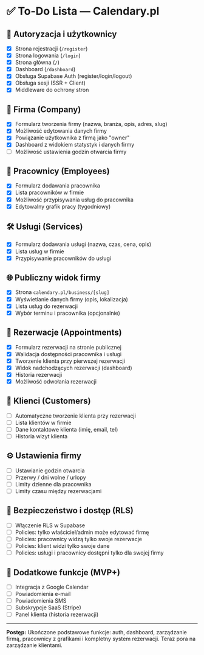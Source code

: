 # ✅ To-Do Lista — Calendary.pl

## 🔐 Autoryzacja i użytkownicy

- [x] Strona rejestracji (`/register`)
- [x] Strona logowania (`/login`)
- [x] Strona główna (`/`)
- [x] Dashboard (`/dashboard`)
- [x] Obsługa Supabase Auth (register/login/logout)
- [x] Obsługa sesji (SSR + Client)
- [x] Middleware do ochrony stron

## 🏢 Firma (Company)

- [x] Formularz tworzenia firmy (nazwa, branża, opis, adres, slug)
- [x] Możliwość edytowania danych firmy
- [x] Powiązanie użytkownika z firmą jako "owner"
- [x] Dashboard z widokiem statystyk i danych firmy
- [ ] Możliwość ustawienia godzin otwarcia firmy

## 👥 Pracownicy (Employees)

- [x] Formularz dodawania pracownika
- [x] Lista pracowników w firmie
- [x] Możliwość przypisywania usług do pracownika
- [x] Edytowalny grafik pracy (tygodniowy)

## 🛠️ Usługi (Services)

- [x] Formularz dodawania usługi (nazwa, czas, cena, opis)
- [x] Lista usług w firmie
- [x] Przypisywanie pracowników do usługi

## 🌐 Publiczny widok firmy

- [x] Strona `calendary.pl/business/[slug]`
- [x] Wyświetlanie danych firmy (opis, lokalizacja)
- [x] Lista usług do rezerwacji
- [x] Wybór terminu i pracownika (opcjonalnie)

## 📅 Rezerwacje (Appointments)

- [x] Formularz rezerwacji na stronie publicznej
- [x] Walidacja dostępności pracownika i usługi
- [x] Tworzenie klienta przy pierwszej rezerwacji
- [x] Widok nadchodzących rezerwacji (dashboard)
- [x] Historia rezerwacji
- [x] Możliwość odwołania rezerwacji

## 👤 Klienci (Customers)

- [ ] Automatyczne tworzenie klienta przy rezerwacji
- [ ] Lista klientów w firmie
- [ ] Dane kontaktowe klienta (imię, email, tel)
- [ ] Historia wizyt klienta

## ⚙️ Ustawienia firmy

- [ ] Ustawianie godzin otwarcia
- [ ] Przerwy / dni wolne / urlopy
- [ ] Limity dzienne dla pracownika
- [ ] Limity czasu między rezerwacjami

## 🧪 Bezpieczeństwo i dostęp (RLS)

- [ ] Włączenie RLS w Supabase
- [ ] Policies: tylko właściciel/admin może edytować firmę
- [ ] Policies: pracownicy widzą tylko swoje rezerwacje
- [ ] Policies: klient widzi tylko swoje dane
- [ ] Policies: usługi i pracownicy dostępni tylko dla swojej firmy

## 🧪 Dodatkowe funkcje (MVP+)

- [ ] Integracja z Google Calendar
- [ ] Powiadomienia e-mail
- [ ] Powiadomienia SMS
- [ ] Subskrypcje SaaS (Stripe)
- [ ] Panel klienta (historia rezerwacji)

---

**Postęp:** Ukończone podstawowe funkcje: auth, dashboard, zarządzanie firmą, pracownicy z grafikami i kompletny system rezerwacji. Teraz pora na zarządzanie klientami.
